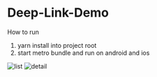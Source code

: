 # Deep-Link-Demo
How to run

1. yarn install into project root
2. start metro bundle and run on android and ios

![list](https://user-images.githubusercontent.com/66260741/227761989-1ed11036-effb-43aa-9b66-cfa699c244f7.jpeg)
![detail](https://user-images.githubusercontent.com/66260741/227761992-95653ee5-0320-4f10-ad80-d7950d145848.jpeg)
